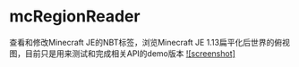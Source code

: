 # mcRegionReader
查看和修改Minecraft JE的NBT标签，浏览Minecraft JE 1.13扁平化后世界的俯视图，目前只是用来测试和完成相关API的demo版本
[![screenshot]]()  
